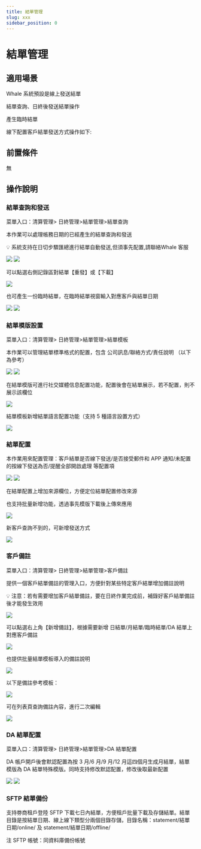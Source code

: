 ```yaml
---
title: 結單管理
slug: xxx
sidebar_position: 0
---
```



# 結單管理

## 適用場景

Whale 系統預設是線上發送結單

結單查詢、日終後發送結單操作

產生臨時結單

線下配置客戶結單發送方式操作如下:

## 前置條件

無

## 操作說明

### 結單查詢和發送

菜單入口：清算管理&gt; 日終管理&gt;結單管理&gt;結單查詢

本作業可以處理帳務日期的已經產生的結單查詢和發送

<div class="callout callout-bg-2 callout-border-2">
<p>💡 系統支持在日切步驟匯總進行結單自動發送,但須事先配置,請聯絡Whale 客服</p>
</div>

<img src="/assets/YjXLb40nrorBAGxR3efcticInUd.png"/>

<img src="/assets/FO6bbTetzoZiUNxdO3nchwXSnuf.png"/>

可以點選右側記錄區對結單【重發】或【下載】

<img src="/assets/VUvBbz1tkoImKAxMA6dcNYZOnue.png"/>

也可產生一份臨時結單，在臨時結單視窗輸入對應客戶與結單日期

<img src="/assets/Wd4lbHcFSoa7xbx1qMDcTvwpnu9.png"/>

<img src="/assets/FpXcbk4vjoKlJkxYzSvcVAznn0z.png"/>

### 結單模版設置

菜單入口：清算管理&gt; 日終管理&gt;結單管理&gt;結單模板 

本作業可以管理結單標準格式的配置，包含 公司訊息/聯絡方式/責任說明 （以下為參考）

<img src="/assets/AKc5bNxT5ocivxxDVWhc3CoznUe.png"/>

<img src="/assets/GPdebPeeToG1lQxpmCxcS00bnwh.png"/>

在結單模版可進行社交媒體信息配置功能，配置後會在結單展示，若不配置，則不展示該欄位

<img src="/assets/TsylbrsvtoF8UJxSdAucrXeDnje.png"/>

結單模板新增結單語言配置功能（支持 5 種語言設置方式）

<img src="/assets/IwD9bE4h4oYmW5xDAdScOm0bnuh.png"/>

### 結單配置

本作業用來配置管理：客戶結單是否線下發送/是否接受郵件和 APP 通知/未配置的按線下發送為否/提醒全部開啟處理 等配置項

<img src="/assets/UU0LbjWDKo9NYLx954Yckytnnpd.png"/>

<img src="/assets/G7Y9bTjfBog4SAxJvAic22Bbnvb.png"/>

在結單配置上增加來源欄位，方便定位結單配置修改來源

也支持批量新增功能，透過事先模版下載後上傳來應用

<img src="/assets/KSNHbjERrorON6xgPQtcVJ6CnAc.png"/>

新客戶查詢不到的，可新增發送方式

<img src="/assets/VmPVbRuTNo3st9xe4SGcwgKynnc.png"/>

### 客戶備註

菜單入口：清算管理&gt; 日終管理&gt;結單管理&gt;客戶備註

提供一個客戶結單備註的管理入口，方便針對某些特定客戶結單增加備註說明

<div class="callout callout-bg-2 callout-border-2">
<p>💡 注意：若有需要增加客戶結單備註，要在日終作業完成前，補錄好客戶結單備註後才能發生效用</p>
</div>

<img src="/assets/SeDDbdMmWoCS61x6OpTcxlw1n3c.png"/>

可以點選右上角【新增備註】，根據需要新增 日結單/月結單/臨時結單/DA 結單上對應客戶備註

<img src="/assets/XQ6fbA0bqoMX1xxTyZjcCBrfnUe.png"/>

也提供批量結單模板導入的備註說明

<img src="/assets/XAn2blTUToQ4E2x02Klcz6Wnnof.png"/>

以下是備註參考模板：

<img src="/assets/E4x5bGIb4os3tuxdaAacnkTmn1b.png"/>

可在列表頁查詢備註內容，進行二次編輯

<img src="/assets/FSrsbCQfeoQEZMxWjuVc6JCCnq4.png"/>

### DA 結單配置

菜單入口：清算管理&gt; 日終管理&gt;結單管理&gt;DA 結單配置

DA 帳戶開戶後會默認配置為按 3 月/6 月/9 月/12 月這四個月生成月結單，結單模版為 DA 結單特殊模版。同時支持修改默認配置，修改後取最新配置

<img src="/assets/MC4rbxK1Po3haxxVb4Sc7pxvnab.png"/>

<img src="/assets/IOHjbVdYWompK3xXff6cp8H1nJe.png"/>

### SFTP 結單備份

支持劵商租戶登陸 SFTP 下載七日內結單，方便租戶批量下載及存儲結單。結單目錄是按結單日期、線上線下類型分兩個目錄存儲，目錄名稱：statement/結單日期/online/ 及 statement/結單日期/offline/ 

注 SFTP 帳號：同資料庫備份帳號

